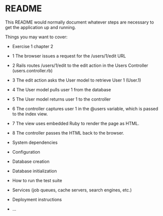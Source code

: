# README

This README would normally document whatever steps are necessary to get the
application up and running.

Things you may want to cover:

* Exercise 1 chapter 2
* 1 The browser issues a request for the /users/1/edit URL
* 2 Rails routes /users/1/edit to the edit action in the Users Controller (users.controller.rb)
* 3 The edit action asks the User model to retrieve User 1 (User.1)
* 4 The User model pulls user 1 from the database
* 5 The User model returns user 1 to the controller
* 6 The controller captures user 1 in the @users variable, which is passed to the index view.
* 7 The view uses embedded Ruby to render the page as HTML.
* 8 The controller passes the HTML back to the browser.

* System dependencies

* Configuration

* Database creation

* Database initialization

* How to run the test suite

* Services (job queues, cache servers, search engines, etc.)

* Deployment instructions

* ...
